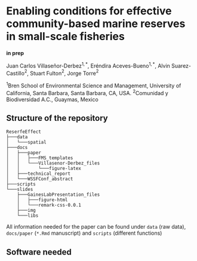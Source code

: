 # Enabling conditions for effective community-based marine reserves in small-scale fisheries

**in prep**

Juan Carlos Villaseñor-Derbez$^{1,*}$, Eréndira Aceves-Bueno$^{1,*}$, Alvin Suarez-Castillo$^{2}$, Stuart Fulton$^{2}$, Jorge Torre$^{2}$

$^{1}$Bren School of Environmental Science and Management, University of California, Santa Barbara, Santa Barbara, CA, USA. $^{2}$Comunidad y Biodiversidad A.C.,  Guaymas, Mexico

## Structure of the repository

```
ReserfeEffect
├───data
│   └───spatial
├───docs
│   ├───paper
│   │   ├───FMS_templates
│   │   └───Villasenor-Derbez_files
│   │       └───figure-latex
│   ├───technical_report
│   └───WSSFConf_abstract
├───scripts
└───slides
    ├───GainesLabPresentation_files
    │   ├───figure-html
    │   └───remark-css-0.0.1
    ├───img
    └───libs
```

All information needed for the paper can be found under `data` (raw data), `docs/paper` (`*.Rmd` manuscript) and `scripts` (different functions)

## Software needed
